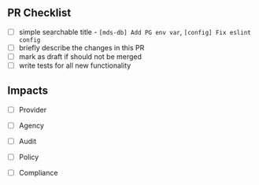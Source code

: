## PR Checklist

 - [ ] simple searchable title - `[mds-db] Add PG env var`, `[config] Fix eslint config`
 - [ ] briefly describe the changes in this PR
 - [ ] mark as draft if should not be merged
 - [ ] write tests for all new functionality

## Impacts
- [ ] Provider
- [ ] Agency
- [ ] Audit
- [ ] Policy
- [ ] Compliance

